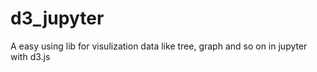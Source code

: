 # d3_jupyter
A easy using lib for visulization data like tree, graph and so on in jupyter with d3.js
